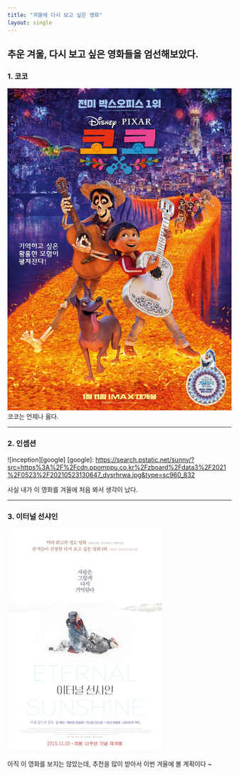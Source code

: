 ```yaml
---
title: "겨울에 다시 보고 싶은 영화"
layout: single
---
```


추운 겨울, 다시 보고 싶은 영화들을 엄선해보았다.
---
### 1. 코코
![coco](/assets/images/coco.jpg)
코코는 언제나 옳다.

---
### 2. 인셉션
![inception][google]
[google]: 
https://search.pstatic.net/sunny/?src=https%3A%2F%2Fcdn.ppomppu.co.kr%2Fzboard%2Fdata3%2F2021%2F0523%2F20210523130647_dvsrhrwa.jpg&type=sc960_832

사실 내가 이 영화를 겨울에 처음 봐서 생각이 났다.

---
### 3. 이터널 선샤인
[![sunshine](/assets/images/sunshine.jpg "더 자세한 정보를 알고 싶으시다면 방문해주세요")](https://movie.daum.net/moviedb/main?movieId=39039)

아직 이 영화를 보지는 않았는데, 추천을 많이 받아서 이번 겨울에 볼 계획이다 ~
